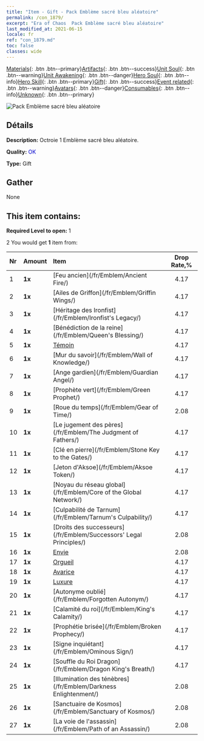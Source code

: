 ```yaml
---
title: "Item - Gift - Pack Emblème sacré bleu aléatoire"
permalink: /con_1879/
excerpt: "Era of Chaos  Pack Emblème sacré bleu aléatoire"
last_modified_at: 2021-06-15
locale: fr
ref: "con_1879.md"
toc: false
classes: wide
---
```

 [Materials](/ItemsFR/){: .btn .btn--primary}[Artifacts](/ItemsFR/Artifacts/){: .btn .btn--success}[Unit Soul](/ItemsFR/UnitSoul/){: .btn .btn--warning}[Unit Awakening](/ItemsFR/UnitAwakening/){: .btn .btn--danger}[Hero Soul](/ItemsFR/HeroSoul/){: .btn .btn--info}[Hero Skill](/ItemsFR/HeroSkill/){: .btn .btn--primary}[Gift](/ItemsFR/Gift/){: .btn .btn--success}[Event related](/ItemsFR/Events/){: .btn .btn--warning}[Avatars](/ItemsFR/Avatars/){: .btn .btn--danger}[Consumables](/ItemsFR/Consumables/){: .btn .btn--info}[Unknown](/ItemsFR/Unknown/){: .btn .btn--primary}

 ![Pack Emblème sacré bleu aléatoire](/images/t/i_907502.png)

## Détails
 **Description:** Octroie 1 Emblème sacré bleu aléatoire.

 **Quality:** <span style="color: #0000CD">OK</span>

 **Type:** Gift

## Gather

  None

## This item contains:

 **Required Level to open:** 1

 2 You would get **1** item  from:

  | Nr | Amount |     Item    | Drop Rate,% |
  |:---|:-------|:------------|:---------:|
  | 1 |  **1x** | [Feu ancien](/fr/Emblem/Ancient Fire/) | 4.17 | 
  | 2 |  **1x** | [Ailes de Griffon](/fr/Emblem/Griffin Wings/) | 4.17 | 
  | 3 |  **1x** | [Héritage des Ironfist](/fr/Emblem/Ironfist's Legacy/) | 4.17 | 
  | 4 |  **1x** | [Bénédiction de la reine](/fr/Emblem/Queen's Blessing/) | 4.17 | 
  | 5 |  **1x** | [Témoin](/fr/Emblem/Witness/) | 4.17 | 
  | 6 |  **1x** | [Mur du savoir](/fr/Emblem/Wall of Knowledge/) | 4.17 | 
  | 7 |  **1x** | [Ange gardien](/fr/Emblem/Guardian Angel/) | 4.17 | 
  | 8 |  **1x** | [Prophète vert](/fr/Emblem/Green Prophet/) | 4.17 | 
  | 9 |  **1x** | [Roue du temps](/fr/Emblem/Gear of Time/) | 2.08 | 
  | 10 |  **1x** | [Le jugement des pères](/fr/Emblem/The Judgment of Fathers/) | 4.17 | 
  | 11 |  **1x** | [Clé en pierre](/fr/Emblem/Stone Key to the Gates/) | 4.17 | 
  | 12 |  **1x** | [Jeton d'Aksoe](/fr/Emblem/Aksoe Token/) | 4.17 | 
  | 13 |  **1x** | [Noyau du réseau global](/fr/Emblem/Core of the Global Network/) | 4.17 | 
  | 14 |  **1x** | [Culpabilité de Tarnum](/fr/Emblem/Tarnum's Culpability/) | 4.17 | 
  | 15 |  **1x** | [Droits des successeurs](/fr/Emblem/Successors' Legal Principles/) | 2.08 | 
  | 16 |  **1x** | [Envie](/fr/Emblem/Jealousy/) | 2.08 | 
  | 17 |  **1x** | [Orgueil](/fr/Emblem/Arrogance/) | 4.17 | 
  | 18 |  **1x** | [Avarice](/fr/Emblem/Greed/) | 4.17 | 
  | 19 |  **1x** | [Luxure](/fr/Emblem/Lust/) | 4.17 | 
  | 20 |  **1x** | [Autonyme oublié](/fr/Emblem/Forgotten Autonym/) | 4.17 | 
  | 21 |  **1x** | [Calamité du roi](/fr/Emblem/King's Calamity/) | 4.17 | 
  | 22 |  **1x** | [Prophétie brisée](/fr/Emblem/Broken Prophecy/) | 4.17 | 
  | 23 |  **1x** | [Signe inquiétant](/fr/Emblem/Ominous Sign/) | 4.17 | 
  | 24 |  **1x** | [Souffle du Roi Dragon](/fr/Emblem/Dragon King's Breath/) | 4.17 | 
  | 25 |  **1x** | [Illumination des ténèbres](/fr/Emblem/Darkness Enlightenment/) | 2.08 | 
  | 26 |  **1x** | [Sanctuaire de Kosmos](/fr/Emblem/Sanctuary of Kosmos/) | 2.08 | 
  | 27 |  **1x** | [La voie de l'assassin](/fr/Emblem/Path of an Assassin/) | 2.08 | 
